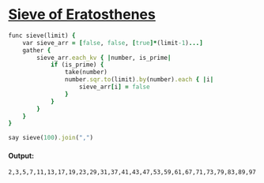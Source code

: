 [1]: http://rosettacode.org/wiki/Sieve_of_Eratosthenes

# [Sieve of Eratosthenes][1]

```ruby
func sieve(limit) {
    var sieve_arr = [false, false, [true]*(limit-1)...]
    gather {
        sieve_arr.each_kv { |number, is_prime|
            if (is_prime) {
                take(number)
                number.sqr.to(limit).by(number).each { |i|
                    sieve_arr[i] = false
                }
            }
        }
    }
}

say sieve(100).join(",")
```

#### Output:
```
2,3,5,7,11,13,17,19,23,29,31,37,41,43,47,53,59,61,67,71,73,79,83,89,97
```
